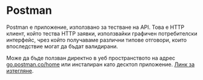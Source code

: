 # Postman

Postman е приложение, използвано за тестване на API. Това е HTTP клиент, който тества HTTP заявки, използвайки графичен потребителски интерфейс, чрез който получаваме различни типове отговори, които впоследствие могат да бъдат валидирани.

Може да бъде ползван директно в уеб пространството на адрес [go.postman.co/home](https://go.postman.co/home) или инсталиран като десктоп приложение. [Линк за изтегляне](https://www.postman.com/downloads/).
